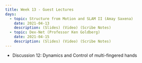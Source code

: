 ```yaml
---
title: Week 13 - Guest Lectures
days:
  - topic: Structure from Motion and SLAM II (Amay Saxena)
    date: 2021-04-13
    description: (Slides) (Video) (Scribe Notes)
  - topic: Dex-Net (Professor Ken Goldberg)
    date: 2021-04-15
    description: (Slides) (Video) (Scribe Notes)
---
```


- Discussion 12: Dynamics and Control of multi-fingered hands